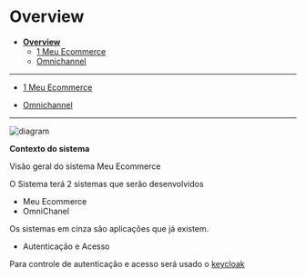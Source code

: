 # Overview

* [**Overview**](/docs/README.md)
  * [1 Meu Ecommerce](/docs/1%20Meu%20Ecommerce/README.md)
  * [Omnichannel](/docs/Omnichannel/README.md)

---

- [1 Meu Ecommerce](/docs/1%20Meu%20Ecommerce/README.md)

- [Omnichannel](/docs/Omnichannel/README.md)

---

![diagram](https://www.plantuml.com/plantuml/svg/0/RLFBRjj03BmRy3-mFZc0QbrwoYb6AYH1xSIeRGGz6Qp4M8jAItKVVdnEqKE10Zts2_nZvKhoGqQXWxHBSZWpfEwiG-DyMS2KF2GfboMPbFgzTqgdXSy8SkSgUnl71hUZjNAv_-gjfB1sfDr82cBCZ4AzANpbu_iFxsS5QhUSJk827LadLwlxaBrpeqeQzNlztcJyvMMvMBq-BHvNa-GXUVuul0dtCpAMzT1RZqPn18EbzOSVyZa8toNuzXY1ogIxUbCfPWpiGHz-Cdpt19YIjGWCTDGo6WZsV6yTbSDmAL0ThG5xha8OGVIUwiB1iA_GNY9mgPKKlCWhpL5hAaAz2DoGMHz-wrJLA2bgL1O4IwWSQGFjRc6RexDOHI3zL161BIsGIozwh9AT6w9tkG2FVR1PP1v-1OMjFeRX9zgd1UEtcqlwmO0m6SC5WZpTuepjYOhqX3KPgldo4HN_RrjDgCArT7gGcMvn7oJES8sbuFELWTNflWlmPj1dtTIIjN9i6ilgEDb1lGcVgJYlGJkrfSKG3A5c2kSzQVoNkNSD3ynU7yUB-NWMpQVpA9cEdoP7Z0QrdMUYDy92SxDJujVVXiavyNeWPokxUOrF3Tx9YbDE7JqwCMtaIvxXPW3NzeMIDhiruRcb21LRU_Yp8Tco2-VkI6VjJzRl_GC0)

**Contexto do sistema**

Visão geral do sistema Meu Ecommerce

O Sistema terá 2 sistemas que serão desenvolvidos 
- Meu Ecommerce
- OmniChanel

Os sistemas em cinza são aplicações que já existem.
- Autenticação e Acesso 

Para controle de autenticação e acesso será usado o [keycloak](https://www.keycloak.org/)

